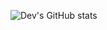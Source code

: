 ![Dev's GitHub stats](https://github-readme-stats.vercel.app/api?username=Virus2466&show_icons=true&theme=radical)


